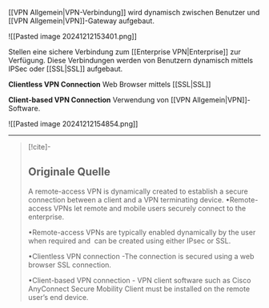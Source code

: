 [[VPN Allgemein|VPN-Verbindung]] wird dynamisch zwischen Benutzer und [[VPN Allgemein|VPN]]-Gateway aufgebaut.

![[Pasted image 20241212153401.png]]

Stellen eine sichere Verbindung zum [[Enterprise VPN|Enterprise]] zur Verfügung. Diese Verbindungen werden von Benutzern dynamisch mittels IPSec oder [[SSL|SSL]] aufgebaut.

**Clientless VPN Connection**
Web Browser mittels [[SSL|SSL]]

**Client-based VPN Connection**
Verwendung von [[VPN Allgemein|VPN]]-Software.

![[Pasted image 20241212154854.png]]

---

> [!cite]-
> ## Originale Quelle
> A remote-access VPN is dynamically created to establish a secure connection between a client and a VPN terminating device.
> •Remote-access VPNs let remote and mobile users securely connect to the enterprise.
>
> •Remote-access VPNs are typically enabled dynamically by the user when required and  can be created using either IPsec or SSL.
>
> •Clientless VPN connection -The connection is secured using a web browser SSL connection.
>
> •Client-based VPN connection - VPN client software such as Cisco AnyConnect Secure Mobility Client must be installed on the remote user’s end device.